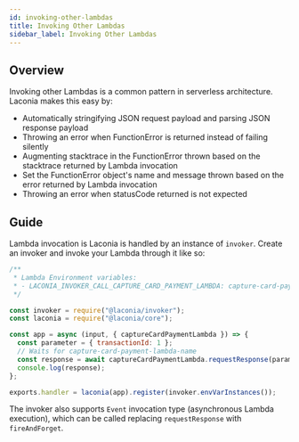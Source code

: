 ```yaml
---
id: invoking-other-lambdas
title: Invoking Other Lambdas
sidebar_label: Invoking Other Lambdas
---
```


## Overview

Invoking other Lambdas is a common pattern in serverless architecture. Laconia
makes this easy by:

- Automatically stringifying JSON request payload and parsing JSON response
  payload
- Throwing an error when FunctionError is returned instead of failing silently
- Augmenting stacktrace in the FunctionError thrown based on the stacktrace
  returned by Lambda invocation
- Set the FunctionError object's name and message thrown based on the error
  returned by Lambda invocation
- Throwing an error when statusCode returned is not expected

## Guide

Lambda invocation is Laconia is handled by an instance of `invoker`. Create an
invoker and invoke your Lambda through it like so:

```js
/**
 * Lambda Environment variables:
 * - LACONIA_INVOKER_CALL_CAPTURE_CARD_PAYMENT_LAMBDA: capture-card-payment-lambda-name
 */

const invoker = require("@laconia/invoker");
const laconia = require("@laconia/core");

const app = async (input, { captureCardPaymentLambda }) => {
  const parameter = { transactionId: 1 };
  // Waits for capture-card-payment-lambda-name
  const response = await captureCardPaymentLambda.requestResponse(parameter);
  console.log(response);
};

exports.handler = laconia(app).register(invoker.envVarInstances());
```

The invoker also supports `Event` invocation type (asynchronous Lambda
execution), which can be called replacing `requestResponse` with
`fireAndForget`.
